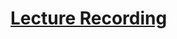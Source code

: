 # [Lecture Recording](https://cnm-edu.zoom.us/rec/share/9I4w7Fkiogk5D5syRbXajRvB4_lMloIgbJzo18vFtgn8udEMycgVrez_DTUySDDo.YosLFLfifNxzGPxh?startTime=1634044613000)